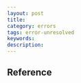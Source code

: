 ```yaml
---
layout: post
title: 
category: errors
tags: error-unresolved
keywords: 
description: 
---
```


## Reference


